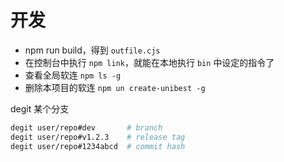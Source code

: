 # 开发

- npm run build，得到 `outfile.cjs`
- 在控制台中执行 `npm link`，就能在本地执行 `bin` 中设定的指令了
- 查看全局软连 `npm ls -g`
- 删除本项目的软连 `npm un create-unibest -g`

degit 某个分支

```sh
degit user/repo#dev       # branch
degit user/repo#v1.2.3    # release tag
degit user/repo#1234abcd  # commit hash
```
